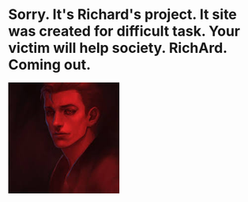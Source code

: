 <html>
 <head>
  <meta charset="utf-8">
  <link rel="stylesheet" href="style.css">
 </head>
 <body>
  <h1> Sorry. It's Richard's project. It site was created for difficult task. Your victim will help society. RichArd. Coming out.</h1>
  <img src="Good_evil.jpg">
 </body>
